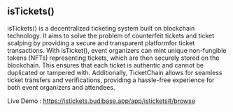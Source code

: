 <h2>isTickets()</h2>

isTickets() is a decentralized ticketing system built on blockchain technology. It aims to solve the problem of counterfeit tickets and ticket scalping by providing a secure and transparent platformfor ticket transactions. With isTicket(), event organizers can mint unique non-fungible tokens (NFTs) representing tickets, which are then securely stored on the blockchain. This ensures that each ticket is authentic and cannot be duplicated or tampered with. Additionally, TicketChain allows for seamless ticket transfers and verifications, providing a hassle-free experience for both event organizers and attendees.

Live Demo : https://istickets.budibase.app/app/istickets#/browse
